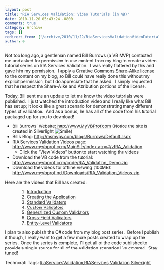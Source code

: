 ```yaml
---
layout: post
title: "RIA Services Validation: Video Tutorials (in VB)"
date: 2010-11-20 05:43:24 -0800
comments: true
category: Archive
tags: []
redirect_from: ["/archive/2010/11/19/RiaServicesValidationVideoTutorials.aspx/", "/archive/2010/11/19/riaservicesvalidationvideotutorials.aspx"]
author: 0
---
```

<!-- more -->
<p>Not too long ago, a gentleman named Bill Burrows (a VB MVP) contacted me and asked for permission to use content from my blog to create a video tutorial series on RIA Services Validation.  I was really flattered by this and gave him my permission.  I apply a <a href="http://creativecommons.org/licenses/by-sa/3.0/us/" target="_blank">Creative Commons Share-Alike license</a> to the content on my blog, so Bill could have really done this without my explicit permission, but I do appreciate that he asked.  I simply requested that he respect the Share-Alike and Attribution portions of the license.</p>  <p>Today, Bill sent me an update to let me know the video tutorials were published.  I just watched the introduction video and I really like what Bill has set up; it looks like a great scenario for demonstrating many different types of validation.  And as a bonus, he has all of the code from his tutorial packaged up for you to download!</p>  <ul>   <li>Bill Burrows’ Website: <a href="http://www.MyVBProf.com">http://www.MyVBProf.com</a> (Notice the site is created in Silverlight <img style="border-bottom-style: none; border-right-style: none; border-top-style: none; border-left-style: none" class="wlEmoticon wlEmoticon-smile" alt="Smile" src="http://jeffhandley.com/images/jeffhandley_com/Windows-Live-Writer/RIA-Services-ValidationVideo-Tutorials-i_12BDF/wlEmoticon-smile_2.png" />) </li>    <li>Bill’s Blog: <a href="http://msmvps.com/blogs/Burrows/Default.aspx">http://msmvps.com/blogs/Burrows/Default.aspx</a></li>    <li>RIA Services Validation Videos page: <a href="http://www.myvbprof.com/MainSite/index.aspx#/zRIA_Validation">http://www.myvbprof.com/MainSite/index.aspx#/zRIA_Validation</a>       <ul>       <li>Click the “View Videos” button to start watching the videos </li>     </ul>   </li>    <li>Download the VB code from the tutorial: <a href="http://www.myvbprof.com/code/RIA_Validation_Demo.zip">http://www.myvbprof.com/code/RIA_Validation_Demo.zip</a> </li>    <li>Download the videos for offline viewing (100MB): <a href="http://www.myvbprof.net/Downloads/RIA_Validation_Videos.zip">http://www.myvbprof.net/Downloads/RIA_Validation_Videos.zip</a> </li> </ul>  <p>Here are the videos that Bill has created:</p>  <ul>   <ul>     <ol>       <li><a href="http://www.projectstreamer.com/users/myvbprof/RIA_Validation_01/RIA_Validation_01.html" target="_blank">Introduction</a> </li>        <li><a href="http://www.projectstreamer.com/users/myvbprof/RIA_Validation_02/RIA_Validation_02.html" target="_blank">Creating the Application</a> </li>        <li><a href="http://www.projectstreamer.com/users/myvbprof/RIA_Validation_03/RIA_Validation_03.html" target="_blank">Standard Validators</a> </li>        <li><a href="http://www.projectstreamer.com/users/myvbprof/RIA_Validation_04/RIA_Validation_04.html" target="_blank">Custom Validators</a> </li>        <li><a href="http://www.projectstreamer.com/users/myvbprof/RIA_Validation_05/RIA_Validation_05.html" target="_blank">Generalized Custom Validators</a> </li>        <li><a href="http://www.projectstreamer.com/users/myvbprof/RIA_Validation_06/RIA_Validation_06.html" target="_blank">Cross-Field Validators</a> </li>        <li><a href="http://www.projectstreamer.com/users/myvbprof/RIA_Validation_07/RIA_Validation_07.html" target="_blank">Entity-Level Validators</a> </li>     </ol>   </ul> </ul>  <p>I plan to also publish the C# code from my blog post series.  Before I publish it though, I really want to get a few more posts created to wrap up the series.  Once the series is complete, I’ll get all of the code published to provide a single source for all of the validation scenarios I’ve covered.  Stay tuned!</p>  <div style="padding-bottom: 0px; margin: 0px; padding-left: 0px; padding-right: 0px; display: inline; float: none; padding-top: 0px" id="scid:0767317B-992E-4b12-91E0-4F059A8CECA8:4e269d80-7e2b-44c3-88cc-a6c5e05c7840" class="wlWriterEditableSmartContent">Technorati Tags: <a href="http://technorati.com/tags/RiaServicesValidation" rel="tag">RiaServicesValidation</a>,<a href="http://technorati.com/tags/RIAServices" rel="tag">RIAServices</a>,<a href="http://technorati.com/tags/Validation" rel="tag">Validation</a>,<a href="http://technorati.com/tags/Silverlight" rel="tag">Silverlight</a></div>

